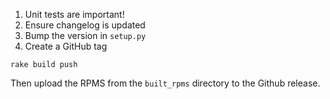 1. Unit tests are important!
2. Ensure changelog is updated
3. Bump the version in `setup.py`
4. Create a GitHub tag

```shell
rake build push
```

Then upload the RPMS from the `built_rpms` directory to the Github release.
